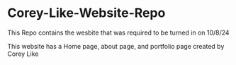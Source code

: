 # Corey-Like-Website-Repo

This Repo contains the wesbite that was required to be turned in on 10/8/24

This website has a Home page, about page, and portfolio page created by Corey Like
